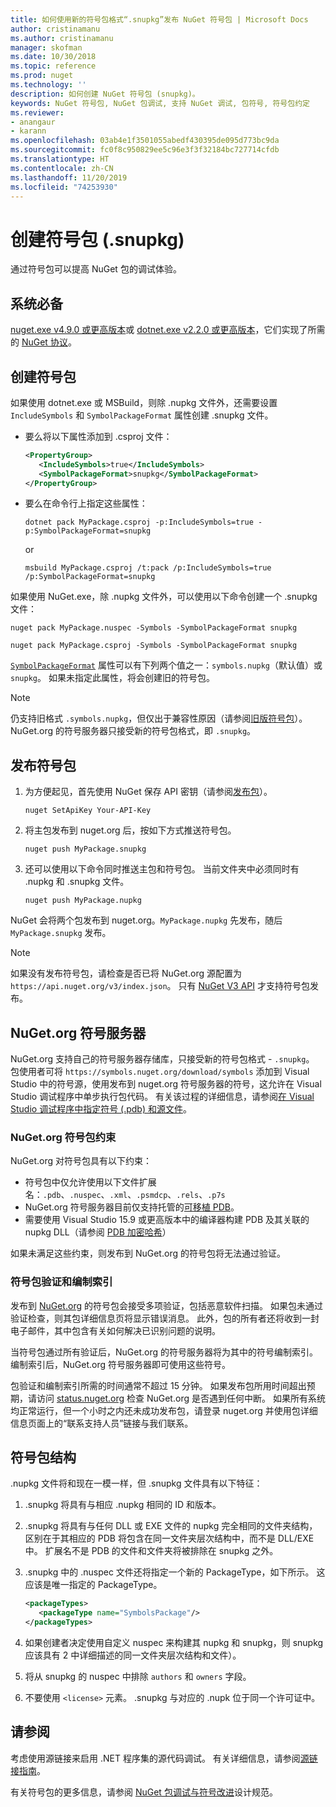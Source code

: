 ```yaml
---
title: 如何使用新的符号包格式“.snupkg”发布 NuGet 符号包 | Microsoft Docs
author: cristinamanu
ms.author: cristinamanu
manager: skofman
ms.date: 10/30/2018
ms.topic: reference
ms.prod: nuget
ms.technology: ''
description: 如何创建 NuGet 符号包 (snupkg)。
keywords: NuGet 符号包, NuGet 包调试, 支持 NuGet 调试, 包符号, 符号包约定
ms.reviewer:
- anangaur
- karann
ms.openlocfilehash: 03ab4e1f3501055abedf430395de095d773bc9da
ms.sourcegitcommit: fc0f8c950829ee5c96e3f3f32184bc727714cfdb
ms.translationtype: HT
ms.contentlocale: zh-CN
ms.lasthandoff: 11/20/2019
ms.locfileid: "74253930"
---
```

# <a name="creating-symbol-packages-snupkg"></a>创建符号包 (.snupkg)

通过符号包可以提高 NuGet 包的调试体验。

## <a name="prerequisites"></a>系统必备

[nuget.exe v4.9.0 或更高版本](https://www.nuget.org/downloads)或 [dotnet.exe v2.2.0 或更高版本](https://www.microsoft.com/net/download/dotnet-core/2.2)，它们实现了所需的 [NuGet 协议](../api/nuget-protocols.md)。

## <a name="creating-a-symbol-package"></a>创建符号包

如果使用 dotnet.exe 或 MSBuild，则除 .nupkg 文件外，还需要设置 `IncludeSymbols` 和 `SymbolPackageFormat` 属性创建 .snupkg 文件。

* 要么将以下属性添加到 .csproj 文件：

   ```xml
   <PropertyGroup>
      <IncludeSymbols>true</IncludeSymbols> 
      <SymbolPackageFormat>snupkg</SymbolPackageFormat> 
   </PropertyGroup>
   ```

* 要么在命令行上指定这些属性：

     ```cli
     dotnet pack MyPackage.csproj -p:IncludeSymbols=true -p:SymbolPackageFormat=snupkg
     ```

  or

  ```cli
  msbuild MyPackage.csproj /t:pack /p:IncludeSymbols=true /p:SymbolPackageFormat=snupkg
  ```

如果使用 NuGet.exe，除 .nupkg 文件外，可以使用以下命令创建一个 .snupkg 文件：

```
nuget pack MyPackage.nuspec -Symbols -SymbolPackageFormat snupkg

nuget pack MyPackage.csproj -Symbols -SymbolPackageFormat snupkg
```

[`SymbolPackageFormat`](/dotnet/core/tools/csproj#symbolpackageformat) 属性可以有下列两个值之一：`symbols.nupkg`（默认值）或 `snupkg`。 如果未指定此属性，将会创建旧的符号包。

> [!Note]
> 仍支持旧格式 `.symbols.nupkg`，但仅出于兼容性原因（请参阅[旧版符号包](Symbol-Packages.md)）。 NuGet.org 的符号服务器只接受新的符号包格式，即 `.snupkg`。

## <a name="publishing-a-symbol-package"></a>发布符号包

1. 为方便起见，首先使用 NuGet 保存 API 密钥（请参阅[发布包](../nuget-org/publish-a-package.md)）。

    ```cli
    nuget SetApiKey Your-API-Key
    ```

1. 将主包发布到 nuget.org 后，按如下方式推送符号包。

    ```cli
    nuget push MyPackage.snupkg
    ```

1. 还可以使用以下命令同时推送主包和符号包。 当前文件夹中必须同时有 .nupkg 和 .snupkg 文件。

    ```cli
    nuget push MyPackage.nupkg
    ```

NuGet 会将两个包发布到 nuget.org。`MyPackage.nupkg` 先发布，随后 `MyPackage.snupkg` 发布。

> [!Note]
> 如果没有发布符号包，请检查是否已将 NuGet.org 源配置为 `https://api.nuget.org/v3/index.json`。 只有 [NuGet V3 API](../api/overview.md#versioning) 才支持符号包发布。

## <a name="nugetorg-symbol-server"></a>NuGet.org 符号服务器

NuGet.org 支持自己的符号服务器存储库，只接受新的符号包格式 - `.snupkg`。 包使用者可将 `https://symbols.nuget.org/download/symbols` 添加到 Visual Studio 中的符号源，使用发布到 nuget.org 符号服务器的符号，这允许在 Visual Studio 调试程序中单步执行包代码。 有关该过程的详细信息，请参阅[在 Visual Studio 调试程序中指定符号 (.pdb) 和源文件](/visualstudio/debugger/specify-symbol-dot-pdb-and-source-files-in-the-visual-studio-debugger)。

### <a name="nugetorg-symbol-package-constraints"></a>NuGet.org 符号包约束

NuGet.org 对符号包具有以下约束：

- 符号包中仅允许使用以下文件扩展名：`.pdb`、`.nuspec`、`.xml`、`.psmdcp`、`.rels`、`.p7s`
- NuGet.org 符号服务器目前仅支持托管的[可移植 PDB](https://github.com/dotnet/corefx/blob/master/src/System.Reflection.Metadata/specs/PortablePdb-Metadata.md)。
- 需要使用 Visual Studio 15.9 或更高版本中的编译器构建 PDB 及其关联的 nupkg DLL（请参阅 [PDB 加密哈希](https://github.com/dotnet/roslyn/issues/24429)）

如果未满足这些约束，则发布到 NuGet.org 的符号包将无法通过验证。 

### <a name="symbol-package-validation-and-indexing"></a>符号包验证和编制索引

发布到 [NuGet.org](https://www.nuget.org/) 的符号包会接受多项验证，包括恶意软件扫描。 如果包未通过验证检查，则其包详细信息页将显示错误消息。 此外，包的所有者还将收到一封电子邮件，其中包含有关如何解决已识别问题的说明。

当符号包通过所有验证后，NuGet.org 的符号服务器将为其中的符号编制索引。 编制索引后，NuGet.org 符号服务器即可使用这些符号。

包验证和编制索引所需的时间通常不超过 15 分钟。 如果发布包所用时间超出预期，请访问 [status.nuget.org](https://status.nuget.org/) 检查 NuGet.org 是否遇到任何中断。 如果所有系统均正常运行，但一个小时之内还未成功发布包，请登录 nuget.org 并使用包详细信息页面上的“联系支持人员”链接与我们联系。

## <a name="symbol-package-structure"></a>符号包结构

.nupkg 文件将和现在一模一样，但 .snupkg 文件具有以下特征：

1) .snupkg 将具有与相应 .nupkg 相同的 ID 和版本。
2) .snupkg 将具有与任何 DLL 或 EXE 文件的 nupkg 完全相同的文件夹结构，区别在于其相应的 PDB 将包含在同一文件夹层次结构中，而不是 DLL/EXE 中。 扩展名不是 PDB 的文件和文件夹将被排除在 snupkg 之外。
3) .snupkg 中的 .nuspec 文件还将指定一个新的 PackageType，如下所示。 这应该是唯一指定的 PackageType。

   ```xml
   <packageTypes>
      <packageType name="SymbolsPackage"/>
   </packageTypes>
   ```

4) 如果创建者决定使用自定义 nuspec 来构建其 nupkg 和 snupkg，则 snupkg 应该具有 2 中详细描述的同一文件夹层次结构和文件）。
5) 将从 snupkg 的 nuspec 中排除 ```authors``` 和 ```owners``` 字段。
6) 不要使用 ```<license>``` 元素。 .snupkg 与对应的 .nupk 位于同一个许可证中。

## <a name="see-also"></a>请参阅

考虑使用源链接来启用 .NET 程序集的源代码调试。 有关详细信息，请参阅[源链接指南](/dotnet/standard/library-guidance/sourcelink)。

有关符号包的更多信息，请参阅 [NuGet 包调试与符号改进](https://github.com/NuGet/Home/wiki/NuGet-Package-Debugging-&-Symbols-Improvements)设计规范。
